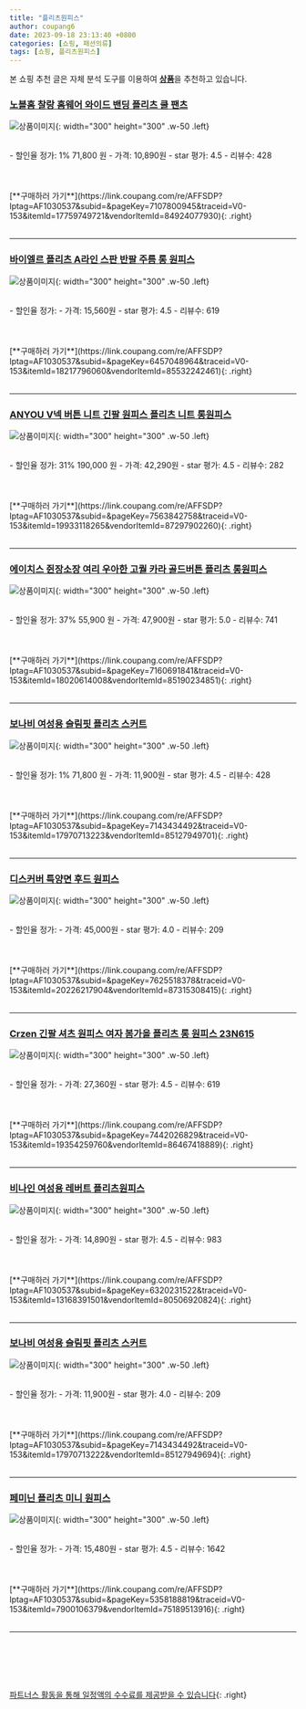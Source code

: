 ```yaml
---
title: "플리츠원피스"
author: coupang6
date: 2023-09-18 23:13:40 +0800
categories: [쇼핑, 패션의류]
tags: [쇼핑, 플리츠원피스]
---
```


본 쇼핑 추천 글은 자체 분석 도구를 이용하여 [**상품**](https://link.coupang.com/a/bao1ui)을 추천하고 있습니다.

### [노블홈 찰랑 홈웨어 와이드 밴딩 플리츠 쿨 팬츠](https://link.coupang.com/re/AFFSDP?lptag=AF1030537&subid=&pageKey=7107800945&traceid=V0-153&itemId=17759749721&vendorItemId=84924077930)

![상품이미지](https://thumbnail10.coupangcdn.com/thumbnails/remote/230x230ex/image/rs_quotation_api/88qpqr6s/be001f1844ed4f68be825f914384fa34.jpg){: width="300" height="300" .w-50 .left}


<br>
- 할인율 정가: 1%  71,800   원
- 가격: 10,890원
- star 평가: 4.5
- 리뷰수: 428
<br>
<br>
<br>
<br>
[**구매하러 가기**](https://link.coupang.com/re/AFFSDP?lptag=AF1030537&subid=&pageKey=7107800945&traceid=V0-153&itemId=17759749721&vendorItemId=84924077930){: .right}
<br>
<br>

---

### [바이엘르 플리츠 A라인 스판 반팔 주름 롱 원피스](https://link.coupang.com/re/AFFSDP?lptag=AF1030537&subid=&pageKey=6457048964&traceid=V0-153&itemId=18217796060&vendorItemId=85532242461)

![상품이미지](https://thumbnail8.coupangcdn.com/thumbnails/remote/230x230ex/image/vendor_inventory/2f29/07c5f5068673b622ff64be0edc2a5e7e7eddb801280c263f358f0dfa1a4e.jpg){: width="300" height="300" .w-50 .left}


<br>
- 할인율 정가: 
- 가격: 15,560원
- star 평가: 4.5
- 리뷰수: 619
<br>
<br>
<br>
<br>
[**구매하러 가기**](https://link.coupang.com/re/AFFSDP?lptag=AF1030537&subid=&pageKey=6457048964&traceid=V0-153&itemId=18217796060&vendorItemId=85532242461){: .right}
<br>
<br>

---

### [ANYOU V넥 버튼 니트 긴팔 원피스 플리츠 니트 롱원피스](https://link.coupang.com/re/AFFSDP?lptag=AF1030537&subid=&pageKey=7563842758&traceid=V0-153&itemId=19933118265&vendorItemId=87297902260)

![상품이미지](https://thumbnail6.coupangcdn.com/thumbnails/remote/230x230ex/image/vendor_inventory/a1a8/3db5a145888f6340d2873fa19cd4fa4ddcd6dd1217b305092062d6eca46f.jpeg){: width="300" height="300" .w-50 .left}


<br>
- 할인율 정가: 31%  190,000   원
- 가격: 42,290원
- star 평가: 4.5
- 리뷰수: 282
<br>
<br>
<br>
<br>
[**구매하러 가기**](https://link.coupang.com/re/AFFSDP?lptag=AF1030537&subid=&pageKey=7563842758&traceid=V0-153&itemId=19933118265&vendorItemId=87297902260){: .right}
<br>
<br>

---

### [에이치스 쥔장소장 여리 우아한 고퀄 카라 골드버튼 플리츠 롱원피스](https://link.coupang.com/re/AFFSDP?lptag=AF1030537&subid=&pageKey=7160691841&traceid=V0-153&itemId=18020614008&vendorItemId=85190234851)

![상품이미지](https://thumbnail9.coupangcdn.com/thumbnails/remote/230x230ex/image/vendor_inventory/0e30/5e8cd590c6c431f82564207b8db12ee0b73c1a522a86b9d9ae41d1eb0a48.jpg){: width="300" height="300" .w-50 .left}


<br>
- 할인율 정가: 37%  55,900   원
- 가격: 47,900원
- star 평가: 5.0
- 리뷰수: 741
<br>
<br>
<br>
<br>
[**구매하러 가기**](https://link.coupang.com/re/AFFSDP?lptag=AF1030537&subid=&pageKey=7160691841&traceid=V0-153&itemId=18020614008&vendorItemId=85190234851){: .right}
<br>
<br>

---

### [보나비 여성용 슬림핏 플리츠 스커트](https://link.coupang.com/re/AFFSDP?lptag=AF1030537&subid=&pageKey=7143434492&traceid=V0-153&itemId=17970713223&vendorItemId=85127949701)

![상품이미지](https://thumbnail7.coupangcdn.com/thumbnails/remote/230x230ex/image/rs_quotation_api/slt3hx5w/61e622d271254292abcbf6472dc2e735.jpg){: width="300" height="300" .w-50 .left}


<br>
- 할인율 정가: 1%  71,800   원
- 가격: 11,900원
- star 평가: 4.5
- 리뷰수: 428
<br>
<br>
<br>
<br>
[**구매하러 가기**](https://link.coupang.com/re/AFFSDP?lptag=AF1030537&subid=&pageKey=7143434492&traceid=V0-153&itemId=17970713223&vendorItemId=85127949701){: .right}
<br>
<br>

---

### [디스커버 특양면 후드 원피스](https://link.coupang.com/re/AFFSDP?lptag=AF1030537&subid=&pageKey=7625518378&traceid=V0-153&itemId=20226217904&vendorItemId=87315308415)

![상품이미지](https://thumbnail9.coupangcdn.com/thumbnails/remote/230x230ex/image/vendor_inventory/ff57/3be902cd207698386370d64cd2b073df7bb2c8e777ec1ee8c295a9f147fa.jpg){: width="300" height="300" .w-50 .left}


<br>
- 할인율 정가: 
- 가격: 45,000원
- star 평가: 4.0
- 리뷰수: 209
<br>
<br>
<br>
<br>
[**구매하러 가기**](https://link.coupang.com/re/AFFSDP?lptag=AF1030537&subid=&pageKey=7625518378&traceid=V0-153&itemId=20226217904&vendorItemId=87315308415){: .right}
<br>
<br>

---

### [Crzen 긴팔 셔츠 원피스 여자 봄가을 플리츠 롱 원피스 23N615](https://link.coupang.com/re/AFFSDP?lptag=AF1030537&subid=&pageKey=7442026829&traceid=V0-153&itemId=19354259760&vendorItemId=86467418889)

![상품이미지](https://thumbnail8.coupangcdn.com/thumbnails/remote/230x230ex/image/vendor_inventory/3d4b/85ccef1670eaecbe9f5f4cb455c656e645bcb28c51498af89f7ebf26b8c8.png){: width="300" height="300" .w-50 .left}


<br>
- 할인율 정가: 
- 가격: 27,360원
- star 평가: 4.5
- 리뷰수: 619
<br>
<br>
<br>
<br>
[**구매하러 가기**](https://link.coupang.com/re/AFFSDP?lptag=AF1030537&subid=&pageKey=7442026829&traceid=V0-153&itemId=19354259760&vendorItemId=86467418889){: .right}
<br>
<br>

---

### [비나인 여성용 레버트 플리츠원피스](https://link.coupang.com/re/AFFSDP?lptag=AF1030537&subid=&pageKey=6320231522&traceid=V0-153&itemId=13168391501&vendorItemId=80506920824)

![상품이미지](https://thumbnail9.coupangcdn.com/thumbnails/remote/230x230ex/image/vendor_inventory/1aba/4ceb7f68713c4d881015b710246cd913c5963be033d154216c057e95c0fa.jpg){: width="300" height="300" .w-50 .left}


<br>
- 할인율 정가: 
- 가격: 14,890원
- star 평가: 4.5
- 리뷰수: 983
<br>
<br>
<br>
<br>
[**구매하러 가기**](https://link.coupang.com/re/AFFSDP?lptag=AF1030537&subid=&pageKey=6320231522&traceid=V0-153&itemId=13168391501&vendorItemId=80506920824){: .right}
<br>
<br>

---

### [보나비 여성용 슬림핏 플리츠 스커트](https://link.coupang.com/re/AFFSDP?lptag=AF1030537&subid=&pageKey=7143434492&traceid=V0-153&itemId=17970713222&vendorItemId=85127949694)

![상품이미지](https://thumbnail10.coupangcdn.com/thumbnails/remote/230x230ex/image/rs_quotation_api/5cklrv5r/582582be3808488983ba720ba8e10d69.jpg){: width="300" height="300" .w-50 .left}


<br>
- 할인율 정가: 
- 가격: 11,900원
- star 평가: 4.0
- 리뷰수: 209
<br>
<br>
<br>
<br>
[**구매하러 가기**](https://link.coupang.com/re/AFFSDP?lptag=AF1030537&subid=&pageKey=7143434492&traceid=V0-153&itemId=17970713222&vendorItemId=85127949694){: .right}
<br>
<br>

---

### [페미닌 플리츠 미니 원피스](https://link.coupang.com/re/AFFSDP?lptag=AF1030537&subid=&pageKey=5358188819&traceid=V0-153&itemId=7900106379&vendorItemId=75189513916)

![상품이미지](https://thumbnail6.coupangcdn.com/thumbnails/remote/230x230ex/image/rs_quotation_api/lml6hb5d/68d39cd484a244f48d1c93422607933e.jpg){: width="300" height="300" .w-50 .left}


<br>
- 할인율 정가: 
- 가격: 15,480원
- star 평가: 4.5
- 리뷰수: 1642
<br>
<br>
<br>
<br>
[**구매하러 가기**](https://link.coupang.com/re/AFFSDP?lptag=AF1030537&subid=&pageKey=5358188819&traceid=V0-153&itemId=7900106379&vendorItemId=75189513916){: .right}
<br>
<br>

---
<br><br><br><br><br> [파트너스 활동을 통해 일정액의 수수료를 제공받을 수 있습니다](https://link.coupang.com/a/bao1ui){: .right}